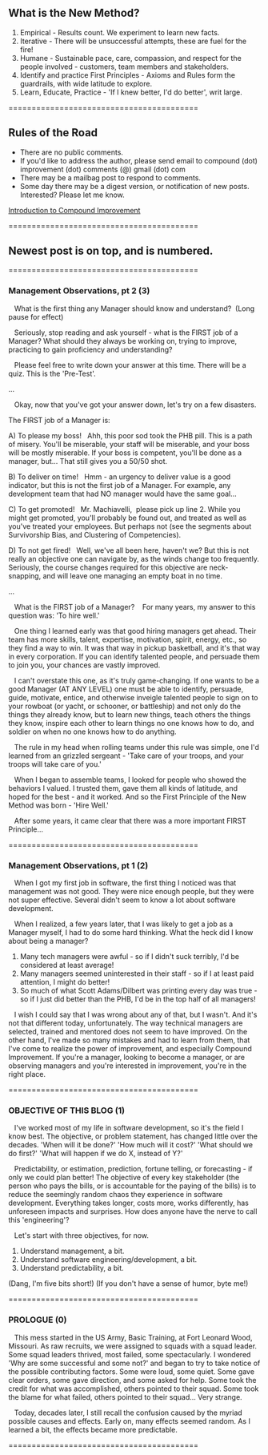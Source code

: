 ## What is the New Method?

1. Empirical - Results count. We experiment to learn new facts.
2. Iterative - There will be unsuccessful attempts, these are fuel for the fire!
3. Humane - Sustainable pace, care, compassion, and respect for the people involved - customers, team members and stakeholders.
4. Identify and practice First Principles - Axioms and Rules form the guardrails, with wide latitude to explore.
5. Learn, Educate, Practice - 'If I knew better, I'd do better', writ large. 

=========================================

## Rules of the Road
- There are no public comments.
- If you'd like to address the author, please send email to compound (dot) improvement (dot) comments (@) gmail (dot) com
- There may be a mailbag post to respond to comments.  
- Some day there may be a digest version, or notification of new posts. Interested? Please let me know.
   
 [Introduction to Compound Improvement](https://github.io/loudposey/Compound-Improvement/Introduction.html "Introduction")

=========================================
## Newest post is on top, and is numbered.
=========================================

### Management Observations, pt 2 (3)

   What is the first thing any Manager should know and understand?  (Long pause for effect) 
   
   Seriously, stop reading and ask yourself - what is the FIRST job of a Manager? What should they always be working on, trying to improve, practicing to gain proficiency and understanding?
   
   Please feel free to write down your answer at this time. There will be a quiz. This is the 'Pre-Test'. 
   
...

   Okay, now that you've got your answer down, let's try on a few disasters.
   
The FIRST job of a Manager is:

A) To please my boss!   Ahh, this poor sod took the PHB pill. This is a path of misery. You'll be miserable, your staff will be miserable, and your boss will be mostly miserable. If your boss is competent, you'll be done as a manager, but... That still gives you a 50/50 shot.

B) To deliver on time!   Hmm - an urgency to deliver value is a good indicator, but this is not the first job of a Manager. For example, any development team that had NO manager would have the same goal...

C) To get promoted!   Mr. Machiavelli,  please pick up line 2. While you might get promoted, you'll probably be found out, and treated as well as you've treated your employees. But perhaps not (see the segments about Survivorship Bias, and Clustering of Competencies).

D) To not get fired!   Well, we've all been here, haven't we? But this is not really an objective one can navigate by, as the winds change too frequently. Seriously, the course changes required for this objective are neck-snapping, and will leave one managing an empty boat in no time. 

...

   What is the FIRST job of a Manager?    For many years, my answer to this question was: 'To hire well.' 
   
   One thing I learned early was that good hiring managers get ahead. Their team has more skills, talent, expertise, motivation, spirit, energy, etc., so they find a way to win. It was that way in pickup basketball, and it's that way in every corporation. If you can identify talented people, and persuade them to join you, your chances are vastly improved. 
   
   I can't overstate this one, as it's truly game-changing. If one wants to be a good Manager (AT ANY LEVEL) one must be able to identify, persuade, guide, motivate, entice, and otherwise inveigle talented people to sign on to your rowboat (or yacht, or schooner, or battleship) and not only do the things they already know, but to learn new things, teach others the things they know, inspire each other to learn things no one knows how to do, and soldier on when no one knows how to do anything. 
   
   The rule in my head when rolling teams under this rule was simple, one I'd learned from an grizzled sergeant - 'Take care of your troops, and your troops will take care of you.' 
   
   When I began to assemble teams, I looked for people who showed the behaviors I valued. I trusted them, gave them all kinds of latitude, and hoped for the best - and it worked. And so the First Principle of the New Method was born - 'Hire Well.'
   
   After some years, it came clear that there was a more important FIRST Principle...
   
=========================================

### Management Observations, pt 1 (2)

   When I got my first job in software, the first thing I noticed was that management was not good. They were nice enough people, but they were not super effective. Several didn't seem to know a lot about software development.  
   
   When I realized, a few years later, that I was likely to get a job as a Manager myself, I had to do some hard thinking. What the heck did I know about being a manager? 
   
1. Many tech managers were awful - so if I didn't suck terribly, I'd be considered at least average!
2. Many managers seemed uninterested in their staff - so if I at least paid attention, I might do better!
3. So much of what Scott Adams/Dilbert was printing every day was true - so if I just did better than the PHB, I'd be in the top half of all managers! 

   I wish I could say that I was wrong about any of that, but I wasn't. And it's not that different today, unfortunately. The way technical managers are selected, trained and mentored does not seem to have improved. On the other hand, I've made so many mistakes and had to learn from them, that I've come to realize the power of improvement, and especially Compound Improvement. If you're a manager, looking to become a manager, or are observing managers and you're interested in improvement, you're in the right place. 
   
=========================================

### OBJECTIVE OF THIS BLOG (1) 

   I've worked most of my life in software development, so it's the field I know best. The objective, or problem statement, has changed little over the decades. 'When will it be done?' 'How much will it cost?' 'What should we do first?' 'What will happen if we do X, instead of Y?'
   
   Predictability, or estimation, prediction, fortune telling, or forecasting - if only we could plan better! The objective of every key stakeholder (the person who pays the bills, or is accountable for the paying of the bills) is to reduce the seemingly random chaos they experience in software development. Everything takes longer, costs more, works differently, has unforeseen impacts and surprises. How does anyone have the nerve to call this 'engineering'? 
   
   Let's start with three objectives, for now.
1. Understand management, a bit. 
2. Understand software engineering/development, a bit.
3. Understand predictability, a bit.

(Dang, I'm five bits short!)
(If you don't have a sense of humor, byte me!)

=========================================

### PROLOGUE (0) 
   This mess started in the US Army, Basic Training, at Fort Leonard Wood, Missouri. As raw recruits, we were assigned to squads with a squad leader. Some squad leaders thrived, most failed, some spectacularly. I wondered 'Why are some successful and some not?' and began to try to take notice of the possible contributing factors. Some were loud, some quiet. Some gave clear orders, some gave direction, and some asked for help. Some took the credit for what was accomplished, others pointed to their squad. Some took the blame for what failed, others pointed to their squad... Very strange. 
   
   Today, decades later, I still recall the confusion caused by the myriad possible causes and effects. Early on, many effects seemed random. As I learned a bit, the effects became more predictable.

=========================================
